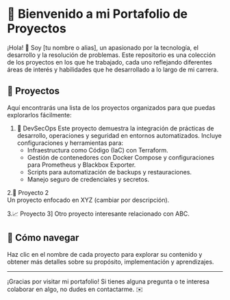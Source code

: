 # 🎨 Bienvenido a mi Portafolio de Proyectos

¡Hola! 👋 Soy [tu nombre o alias], un apasionado por la tecnología, el desarrollo y la resolución de problemas. Este repositorio es una colección de los proyectos en los que he trabajado, cada uno reflejando diferentes áreas de interés y habilidades que he desarrollado a lo largo de mi carrera.

## 📂 Proyectos

Aquí encontrarás una lista de los proyectos organizados para que puedas explorarlos fácilmente:

1. 🌟 DevSecOps
   Este proyecto demuestra la integración de prácticas de desarrollo, operaciones y seguridad en entornos automatizados. Incluye configuraciones y herramientas para:
   - Infraestructura como Código (IaC) con Terraform.
   - Gestión de contenedores con Docker Compose y configuraciones para Prometheus y Blackbox Exporter.
   - Scripts para automatización de backups y restauraciones.
   - Manejo seguro de credenciales y secretos.

2.🔧 Proyecto 2  
   Un proyecto enfocado en XYZ (cambiar por descripción).

3.📈 Proyecto 3] 
   Otro proyecto interesante relacionado con ABC.

## 🚀 Cómo navegar
Haz clic en el nombre de cada proyecto para explorar su contenido y obtener más detalles sobre su propósito, implementación y aprendizajes.

---

¡Gracias por visitar mi portafolio! Si tienes alguna pregunta o te interesa colaborar en algo, no dudes en contactarme. ✉️ 
